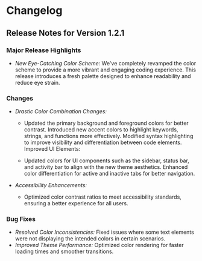 # Changelog

## Release Notes for Version 1.2.1

### Major Release Highlights

- *New Eye-Catching Color Scheme:* We've completely revamped the color scheme to provide a more vibrant and engaging coding experience. This release introduces a fresh palette designed to enhance readability and reduce eye strain.

### Changes

- *Drastic Color Combination Changes:*

  - Updated the primary background and foreground colors for better contrast.
Introduced new accent colors to highlight keywords, strings, and functions more effectively.
Modified syntax highlighting to improve visibility and differentiation between code elements.
Improved UI Elements:

  - Updated colors for UI components such as the sidebar, status bar, and activity bar to align with the new theme aesthetics.
Enhanced color differentiation for active and inactive tabs for better navigation.

- *Accessibility Enhancements:*

  - Optimized color contrast ratios to meet accessibility standards, ensuring a better experience for all users.

### Bug Fixes

- *Resolved Color Inconsistencies:* Fixed issues where some text elements were not displaying the intended colors in certain scenarios.
- *Improved Theme Performance:* Optimized color rendering for faster loading times and smoother transitions.
